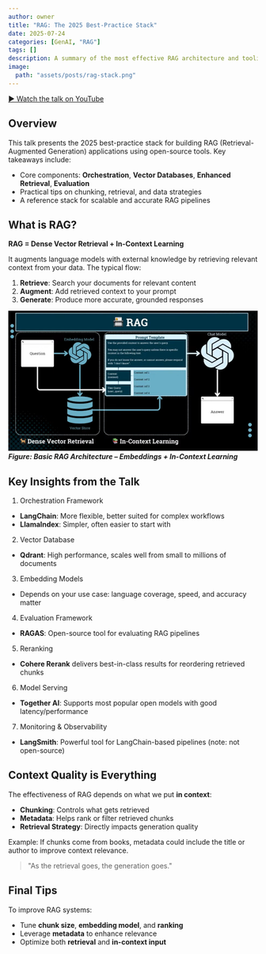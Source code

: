 ```yaml
---
author: owner
title: "RAG: The 2025 Best-Practice Stack"
date: 2025-07-24
categories: [GenAI, "RAG"]
tags: []
description: A summary of the most effective RAG architecture and tooling in 2025, based on the latest best practices.
image:
  path: "assets/posts/rag-stack.png"
---
```


[▶️ Watch the talk on YouTube](https://www.youtube.com/watch?v=vf9emNxXWdA)

## Overview

This talk presents the 2025 best-practice stack for building RAG (Retrieval-Augmented Generation) applications using open-source tools. Key takeaways include:

- Core components: **Orchestration**, **Vector Databases**, **Enhanced Retrieval**, **Evaluation**
- Practical tips on chunking, retrieval, and data strategies
- A reference stack for scalable and accurate RAG pipelines


## What is RAG?

**RAG = Dense Vector Retrieval + In-Context Learning**

It augments language models with external knowledge by retrieving relevant context from your data. The typical flow:

1. **Retrieve**: Search your documents for relevant content
2. **Augment**: Add retrieved context to your prompt
3. **Generate**: Produce more accurate, grounded responses

![](assets/posts/rag-arch.png)
_**Figure: Basic RAG Architecture – Embeddings + In-Context Learning**_


## Key Insights from the Talk

1. Orchestration Framework
- **LangChain**: More flexible, better suited for complex workflows
- **LlamaIndex**: Simpler, often easier to start with

2. Vector Database
- **Qdrant**: High performance, scales well from small to millions of documents

3. Embedding Models
- Depends on your use case: language coverage, speed, and accuracy matter

4. Evaluation Framework
- **RAGAS**: Open-source tool for evaluating RAG pipelines

5. Reranking
- **Cohere Rerank** delivers best-in-class results for reordering retrieved chunks

6. Model Serving
- **Together AI**: Supports most popular open models with good latency/performance

7. Monitoring & Observability
- **LangSmith**: Powerful tool for LangChain-based pipelines (note: not open-source)


## Context Quality is Everything

The effectiveness of RAG depends on what we put **in context**:

- **Chunking**: Controls what gets retrieved
- **Metadata**: Helps rank or filter retrieved chunks
- **Retrieval Strategy**: Directly impacts generation quality

Example: If chunks come from books, metadata could include the title or author to improve context relevance.

> "As the retrieval goes, the generation goes."


## Final Tips

To improve RAG systems:

- Tune **chunk size**, **embedding model**, and **ranking**
- Leverage **metadata** to enhance relevance
- Optimize both **retrieval** and **in-context input**

